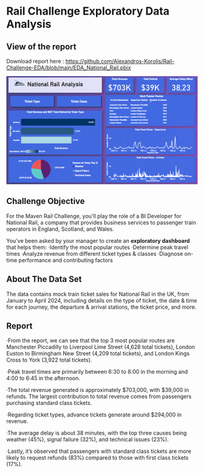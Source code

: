 # Rail Challenge Exploratory Data Analysis

## View of the report
Download report here : https://github.com/Alexandros-Korolis/Rail-Challenge-EDA/blob/main/EDA_National_Rail.pbix

![alt text](report_3.PNG)

## Challenge Objective
For the Maven Rail Challenge, you'll play the role of a BI Developer for National Rail, a company that provides business services to passenger train operators in England, Scotland, and Wales.

You've been asked by your manager to create an <strong>exploratory dashboard</strong> that helps them:
&middot;Identify the most popular routes
&middot;Determine peak travel times
&middot;Analyze revenue from different ticket types & classes
&middot;Diagnose on-time performance and contributing factors

## About The Data Set
The data contains mock train ticket sales for National Rail in the UK, from January to April 2024, including details on the type of ticket, the date & time for each journey, the departure & arrival stations, the ticket price, and more.

## Report 
&middot;From the report, we can see that the top 3 most popular routes are Manchester Piccadilly to Liverpool Lime Street (4,628 total tickets), London Euston to Birmingham New Street (4,209 total tickets), and London Kings Cross to York (3,922 total tickets).

&middot;Peak travel times are primarily between 6:30 to 8:00 in the morning and 4:00 to 6:45 in the afternoon.

&middot;The total revenue generated is approximately $703,000, with $39,000 in refunds. The largest contribution to total revenue comes from passengers purchasing standard class tickets.

&middot;Regarding ticket types, advance tickets generate around $294,000 in revenue.

&middot;The average delay is about 38 minutes, with the top three causes being weather (45%), signal failure (32%), and technical issues (23%).

&middot;Lastly, it’s observed that passengers with standard class tickets are more likely to request refunds (83%) compared to those with first class tickets (17%).



